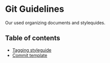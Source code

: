 # Git Guidelines

Our used organizing documents and stylequides.

## Table of contents

- [Tagging styleguide](Tagging-styleguide.md)
- [Commit template](Commit-template.md)
